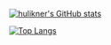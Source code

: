 
[![hulikner's GitHub stats](https://github-readme-stats.vercel.app/api?username=hulikner&show_icons=true&theme=discord_old_blurple)](https://github.com/hulikner/github-readme-stats)
<!-- ![hulikner's GitHub stats](https://github-readme-stats.vercel.app/api?username=hulikner&count_private=true)
![hulikner's GitHub stats](https://github-readme-stats.vercel.app/api?username=hulikner&show_icons=true)
![hulikner's GitHub stats](https://github-readme-stats.vercel.app/api?username=hulikner&show_icons=true&theme=radical) -->
<!-- [![Readme Card](https://github-readme-stats.vercel.app/api/pin/?username=hulikner&repo=github-readme-stats)](https://github.com/hulikner/github-readme-stats) -->
[![Top Langs](https://github-readme-stats.vercel.app/api/top-langs/?username=hulikner&show_icons=true&theme=discord_old_blurple)](https://github.com/hulikner/github-readme-stats)
<!-- <a href="https://github.com/hulikner/github-readme-stats">
  <img align="center" src="https://github-readme-stats.vercel.app/api/pin/?username=hulikner&repo=github-readme-stats" />
</a>
<a href="https://github.com/hulikner/convoychat">
  <img align="center" src="https://github-readme-stats.vercel.app/api/pin/?username=hulikner&repo=convoychat" />
</a> -->
<!-- [![hulikner's wakatime stats](https://github-readme-stats.vercel.app/api/wakatime?username=hulikner)](https://github.com/hulikner/github-readme-stats) -->

<!--
**hulikner/hulikner** is a ✨ _special_ ✨ repository because its `README.md` (this file) appears on your GitHub profile.

Here are some ideas to get you started:

- 🔭 I’m currently working on ...
- 🌱 I’m currently learning ...
- 👯 I’m looking to collaborate on ...
- 🤔 I’m looking for help with ...
- 💬 Ask me about ...
- 📫 How to reach me: ...
- 😄 Pronouns: ...
- ⚡ Fun fact: ...
-->
